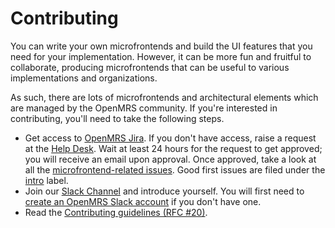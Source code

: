 # Contributing

You can write your own microfrontends and build the UI features that you
need for your implementation. However, it can be more fun and fruitful to
collaborate, producing microfrontends that can be useful to various
implementations and organizations.

As such, there are lots of microfrontends and architectural elements which are
managed by the OpenMRS community. If you're interested in contributing, you'll
need to take the following steps.

- Get access to [OpenMRS Jira](https://issues.openmrs.org).
    If you don't have access, raise a request at the
    [Help Desk](https://wiki.openmrs.org/display/~helpdesk).
    Wait at least 24 hours for the request to get approved; you will receive an
    email upon approval. Once approved, take a look at all the
    [microfrontend-related issues](https://issues.openmrs.org/projects/MF/issues).
    Good first issues are filed under the
    [intro](https://issues.openmrs.org/browse/MF-508?jql=project%20%3D%20MF%20AND%20resolution%20%3D%20Unresolved%20AND%20labels%20%3D%22intro%22%20ORDER%20BY%20priority%20DESC%2C%20updated%20DESC)
    label.
- Join our [Slack Channel](https://openmrs.slack.com/archives/CHP5QAE5R) and introduce yourself.
You will first need to [create an OpenMRS Slack account](https://slack.openmrs.org/) if you don't have one.
- Read the [Contributing guidelines (RFC #20)](https://github.com/openmrs/openmrs-rfc-frontend/blob/master/text/0020-contributing-guidelines.md).

